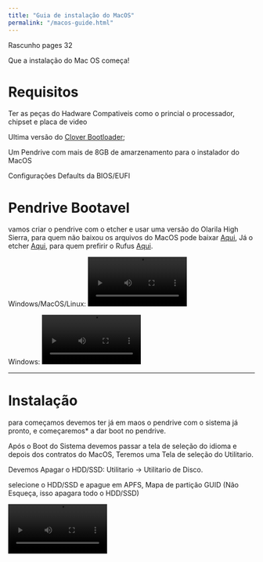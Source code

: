 ```yaml
---
title: "Guia de instalação do MacOS"
permalink: "/macos-guide.html"
---
```


Rascunho pages 32

Que a instalação do Mac OS começa!

# Requisitos

Ter as peças do Hadware Compativeis como o princial o processador, chipset e placa de video

Ultima versão do [Clover Bootloader](https://github.com/CloverHackyColor/CloverBootloader/releases);

Um Pendrive com mais de 8GB de amarzenamento para o instalador do MacOS

Configurações Defaults da BIOS/EUFI

# Pendrive Bootavel

vamos criar o pendrive com o etcher e usar uma versão do Olarila High Sierra, para quem não baixou os arquivos do MacOS pode baixar [Aqui](https://sirherobrine23.org/macos-distros.html), Já o etcher [Aqui](https://www.balena.io/etcher/), para quem prefirir o Rufus [Aqui](https://rufus.ie/).

Windows/MacOS/Linux:
<video controls autoplay width="40%"><source src="/assets/images/Mac-Guide/etcher.mp4"></video>

Windows:
<video controls autoplay width="40%"><source src="/assets/images/Mac-Guide/rufus.mp4"></video>

----

# Instalação

para começamos devemos ter já em maos o pendrive com o sistema já pronto, e começaremos* a dar boot no pendrive.

Após o Boot do Sistema devemos passar a tela de seleção do idioma e depois dos contratos do MacOS, Teremos uma Tela de seleção do Utilitario.

Devemos Apagar o HDD/SSD: Utilitario -> Utilitario de Disco.

selecione o HDD/SSD e apague em APFS, Mapa de partição GUID (Não Esqueça, isso apagara todo o HDD/SSD)

<video controls autoplay width="40%"><source src="/assets/images/Mac-Guide/acelera_HD 720p.mp4"></video>